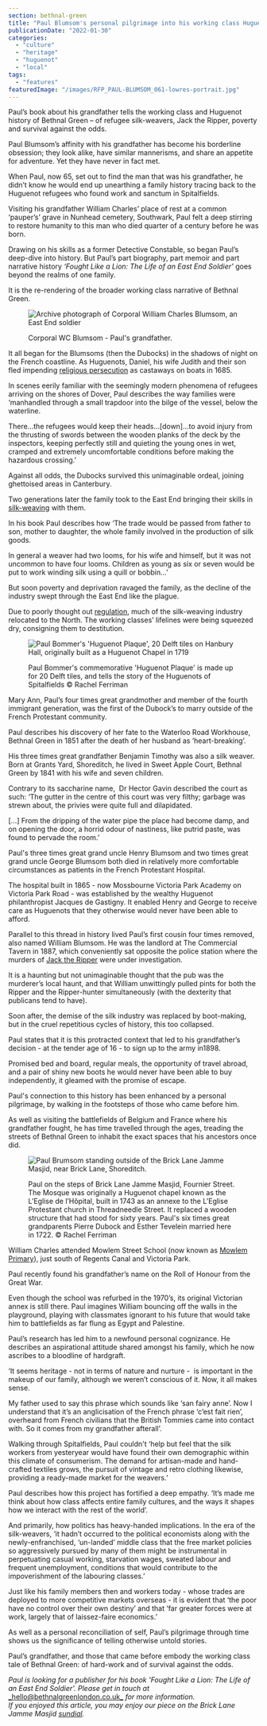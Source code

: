 ```yaml
---
section: bethnal-green
title: "Paul Blumsom's personal pilgrimage into his working class Huguenot history"
publicationDate: "2022-01-30"
categories: 
  - "culture"
  - "heritage"
  - "huguenot"
  - "local"
tags: 
  - "features"
featuredImage: "/images/RFP_PAUL-BLUMSOM_061-lowres-portrait.jpg"
---
```


Paul’s book about his grandfather tells the working class and Huguenot history of Bethnal Green – of refugee silk-weavers, Jack the Ripper, poverty and survival against the odds.

Paul Blumsom’s affinity with his grandfather has become his borderline obsession; they look alike, have similar mannerisms, and share an appetite for adventure. Yet they have never in fact met.

When Paul, now 65, set out to find the man that was his grandfather, he didn’t know he would end up unearthing a family history tracing back to the Huguenot refugees who found work and sanctum in Spitalfields. 

Visiting his grandfather William Charles’ place of rest at a common ‘pauper’s’ grave in Nunhead cemetery, Southwark, Paul felt a deep stirring to restore humanity to this man who died quarter of a century before he was born. 

Drawing on his skills as a former Detective Constable, so began Paul’s deep-dive into history. But Paul’s part biography, part memoir and part narrative history _‘Fought Like a Lion: The Life of an East End Soldier’_ goes beyond the realms of one family. 

It is the re-rendering of the broader working class narrative of Bethnal Green. 

<figure>

![Archive photograph of Corporal William Charles Blumsom, an East End soldier](/images/Corporal-WC-Blumsom-MM-1-1024x1299.jpg)

<figcaption>

Corporal WC Blumsom - Paul's grandfather.

</figcaption>

</figure>

It all began for the Blumsoms (then the Dubocks) in the shadows of night on the French coastline. As Huguenots, Daniel, his wife Judith and their son fled impending [religious persecution](https://www.historytoday.com/archive/months-past/edict-nantes) as castaways on boats in 1685.

In scenes eerily familiar with the seemingly modern phenomena of refugees arriving on the shores of Dover, Paul describes the way families were ‘manhandled through a small trapdoor into the bilge of the vessel, below the waterline. 

There…the refugees would keep their heads…\[down\]...to avoid injury from the thrusting of swords between the wooden planks of the deck by the inspectors, keeping perfectly still and quieting the young ones in wet, cramped and extremely uncomfortable conditions before making the hazardous crossing.’

Against all odds, the Dubocks survived this unimaginable ordeal, joining ghettoised areas in Canterbury. 

Two generations later the family took to the East End bringing their skills in [silk-weaving](https://bethnalgreenlondon.co.uk/mulberry-tree-trail/) with them.

In his book Paul describes how ‘The trade would be passed from father to son, mother to daughter, the whole family involved in the production of silk goods. 

In general a weaver had two looms, for his wife and himself, but it was not uncommon to have four looms. Children as young as six or seven would be put to work winding silk using a quill or bobbin...’

But soon poverty and deprivation ravaged the family, as the decline of the industry swept through the East End like the plague. 

Due to poorly thought out [regulation](https://pasttenseblog.wordpress.com/2016/04/26/today-in-londons-radical-history-spitalfields-silkweavers-win-laws-to-protect-their-wages-1773/), much of the silk-weaving industry relocated to the North. The working classes’ lifelines were being squeezed dry, consigning them to destitution.

<figure>

![Paul Bommer's 'Huguenot Plaque', 20 Delft tiles on Hanbury Hall, originally built as a Huguenot Chapel in 1719](/images/RFP_PAUL-BLUMSOM_108-lowres-tiles-1024x683.jpg)

<figcaption>

Paul Bommer's commemorative 'Huguenot Plaque' is made up for 20 Delft tiles, and tells the story of the Huguenots of Spitalfields © Rachel Ferriman

</figcaption>

</figure>

Mary Ann, Paul’s four times great grandmother and member of the fourth immigrant generation, was the first of the Dubock’s to marry outside of the French Protestant community. 

Paul describes his discovery of her fate to the Waterloo Road Workhouse, Bethnal Green in 1851 after the death of her husband as ‘heart-breaking’.

His three times great grandfather Benjamin Timothy was also a silk weaver. Born at Grants Yard, Shoreditch, he lived in Sweet Apple Court, Bethnal Green by 1841 with his wife and seven children. 

Contrary to its saccharine name,  Dr Hector Gavin described the court as such: ‘The gutter in the centre of this court was very filthy; garbage was strewn about, the privies were quite full and dilapidated.

\[...\] From the dripping of the water pipe the place had become damp, and on opening the door, a horrid odour of nastiness, like putrid paste, was found to pervade the room.’

Paul's three times great grand uncle Henry Blumsom and two times great grand uncle George Blumsom both died in relatively more comfortable circumstances as patients in the French Protestant Hospital.

The hospital built in 1865 - now Mossbourne Victoria Park Academy on Victoria Park Road - was established by the wealthy Huguenot philanthropist Jacques de Gastigny. It enabled Henry and George to receive care as Huguenots that they otherwise would never have been able to afford.

Parallel to this thread in history lived Paul’s first cousin four times removed, also named William Blumsom. He was the landlord at The Commercial Tavern in 1887, which conveniently sat opposite the police station where the murders of [Jack the Ripper](https://www.bbc.co.uk/history/historic_figures/ripper_jack_the.shtml) were under investigation. 

It is a haunting but not unimaginable thought that the pub was the murderer’s local haunt, and that William unwittingly pulled pints for both the Ripper and the Ripper-hunter simultaneously (with the dexterity that publicans tend to have).  

Soon after, the demise of the silk industry was replaced by boot-making, but in the cruel repetitious cycles of history, this too collapsed.

Paul states that it is this protracted context that led to his grandfather’s decision - at the tender age of 16 - to sign up to the army in1898.

Promised bed and board, regular meals, the opportunity of travel abroad, and a pair of shiny new boots he would never have been able to buy independently, it gleamed with the promise of escape. 

Paul's connection to this history has been enhanced by a personal pilgrimage, by walking in the footsteps of those who came before him. 

As well as visiting the battlefields of Belgium and France where his grandfather fought, he has time travelled through the ages, treading the streets of Bethnal Green to inhabit the exact spaces that his ancestors once did. 

<figure>

![Paul Brumsom standing outside of the Brick Lane Jamme Masjid, near Brick Lane, Shoreditch.](/images/RFP_PAUL-BLUMSOM_082-lowres-mosque-1024x768.jpg)

<figcaption>

Paul on the steps of Brick Lane Jamme Masjid, Fournier Street. The Mosque was originally a Huguenot chapel known as the L’Eglise de l’Hôpital, built in 1743 as an annexe to the L’Eglise Protestant church in Threadneedle Street. It replaced a wooden structure that had stood for sixty years. Paul's six times great grandparents Pierre Dubock and Esther Tevelein married here in 1722. © Rachel Ferriman

</figcaption>

</figure>

William Charles attended Mowlem Street School (now known as [Mowlem Primary](https://www.mowlem.towerhamlets.sch.uk/History/)), just south of Regents Canal and Victoria Park.

Paul recently found his grandfather’s name on the Roll of Honour from the Great War. 

Even though the school was refurbed in the 1970’s, its original Victorian annex is still there. Paul imagines William bouncing off the walls in the playground, playing with classmates ignorant to his future that would take him to battlefields as far flung as Egypt and Palestine. 

Paul’s research has led him to a newfound personal cognizance. He describes an aspirational attitude shared amongst his family, which he now ascribes to a bloodline of hardgraft. 

‘It seems heritage - not in terms of nature and nurture -  is important in the makeup of our family, although we weren’t conscious of it. Now, it all makes sense.

My father used to say this phrase which sounds like ‘san fairy anne’. Now I understand that it’s an anglicisation of the French phrase ‘c’est fait rien’, overheard from French civilians that the British Tommies came into contact with. So it comes from my grandfather afterall’. 

Walking through Spitalfields, Paul couldn't ‘help but feel that the silk workers from yesteryear would have found their own demographic within this climate of consumerism. The demand for artisan-made and hand-crafted textiles grows, the pursuit of vintage and retro clothing likewise, providing a ready-made market for the weavers.’

Paul describes how this project has fortified a deep empathy. ‘It’s made me think about how class affects entire family cultures, and the ways it shapes how we interact with the rest of the world’. 

And primarily, how politics has heavy-handed implications. In the era of the silk-weavers, ‘it hadn’t occurred to the political economists along with the newly-enfranchised, ‘un-landed’ middle class that the free market policies so aggressively pursued by many of them might be instrumental in perpetuating casual working, starvation wages, sweated labour and frequent unemployment, conditions that would contribute to the impoverishment of the labouring classes.’

Just like his family members then and workers today - whose trades are deployed to more competitive markets overseas - it is evident that ‘the poor have no control over their own destiny’ and that ‘far greater forces were at work, largely that of laissez-faire economics.’

As well as a personal reconciliation of self, Paul’s pilgrimage through time shows us the significance of telling otherwise untold stories. 

Paul’s grandfather, and those that came before embody the working class tale of Bethnal Green: of hard-work and of survival against the odds.

_Paul is looking for a publisher for his book 'Fought Like a Lion: The Life of an East End Soldier'. Please get in touch at_ [_hello@bethnalgreenlondon.co.uk_](mailto:hello@bethnalgreenlondon.co.uk) _for more information._  
_If you enjoyed this article, you may enjoy our piece on the Brick Lane Jamme Masjid_ [_sundial_](https://bethnalgreenlondon.co.uk/wp-admin/post.php?post=23565&action=edit)_._
